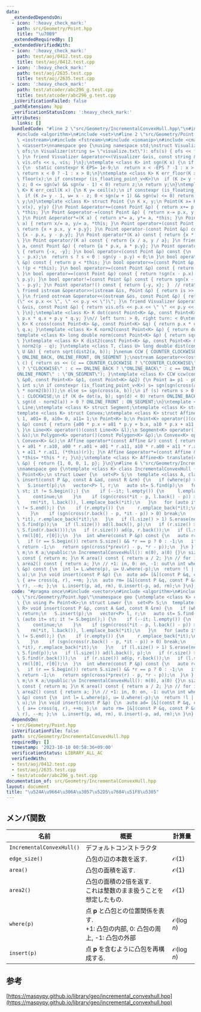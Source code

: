 ```yaml
---
data:
  _extendedDependsOn:
  - icon: ':heavy_check_mark:'
    path: src/Geometry/Point.hpp
    title: "\u70B9"
  _extendedRequiredBy: []
  _extendedVerifiedWith:
  - icon: ':heavy_check_mark:'
    path: test/aoj/0412.test.cpp
    title: test/aoj/0412.test.cpp
  - icon: ':heavy_check_mark:'
    path: test/aoj/2635.test.cpp
    title: test/aoj/2635.test.cpp
  - icon: ':heavy_check_mark:'
    path: test/atcoder/abc296_g.test.cpp
    title: test/atcoder/abc296_g.test.cpp
  _isVerificationFailed: false
  _pathExtension: hpp
  _verificationStatusIcon: ':heavy_check_mark:'
  attributes:
    links: []
  bundledCode: "#line 2 \"src/Geometry/IncrementalConvexHull.hpp\"\n#include <vector>\n\
    #include <algorithm>\n#include <set>\n#line 2 \"src/Geometry/Point.hpp\"\n#include\
    \ <iostream>\n#include <fstream>\n#include <iomanip>\n#include <cmath>\n#include\
    \ <cassert>\nnamespace geo {\nusing namespace std;\nstruct Visualizer {\n ofstream\
    \ ofs;\n Visualizer(string s= \"visualize.txt\"): ofs(s) { ofs << fixed << setprecision(10);\
    \ }\n friend Visualizer &operator<<(Visualizer &vis, const string &s) { return\
    \ vis.ofs << s, vis; }\n};\ntemplate <class K> int sgn(K x) {\n if constexpr (is_floating_point_v<K>)\
    \ {\n  static constexpr K EPS= 1e-9;\n  return x < -EPS ? -1 : x > EPS;\n } else\
    \ return x < 0 ? -1 : x > 0;\n}\ntemplate <class K> K err_floor(K x) {\n K y=\
    \ floor(x);\n if constexpr (is_floating_point_v<K>)\n  if (K z= y + 1, w= x -\
    \ z; 0 <= sgn(w) && sgn(w - 1) < 0) return z;\n return y;\n}\ntemplate <class\
    \ K> K err_ceil(K x) {\n K y= ceil(x);\n if constexpr (is_floating_point_v<K>)\n\
    \  if (K z= y - 1, w= x - z; 0 < sgn(w + 1) && sgn(w) <= 0) return z;\n return\
    \ y;\n}\ntemplate <class K> struct Point {\n K x, y;\n Point(K x= K(), K y= K()):\
    \ x(x), y(y) {}\n Point &operator+=(const Point &p) { return x+= p.x, y+= p.y,\
    \ *this; }\n Point &operator-=(const Point &p) { return x-= p.x, y-= p.y, *this;\
    \ }\n Point &operator*=(K a) { return x*= a, y*= a, *this; }\n Point &operator/=(K\
    \ a) { return x/= a, y/= a, *this; }\n Point operator+(const Point &p) const {\
    \ return {x + p.x, y + p.y}; }\n Point operator-(const Point &p) const { return\
    \ {x - p.x, y - p.y}; }\n Point operator*(K a) const { return {x * a, y * a};\
    \ }\n Point operator/(K a) const { return {x / a, y / a}; }\n friend Point operator*(K\
    \ a, const Point &p) { return {a * p.x, a * p.y}; }\n Point operator-() const\
    \ { return {-x, -y}; }\n bool operator<(const Point &p) const {\n  int s= sgn(x\
    \ - p.x);\n  return s ? s < 0 : sgn(y - p.y) < 0;\n }\n bool operator>(const Point\
    \ &p) const { return p < *this; }\n bool operator<=(const Point &p) const { return\
    \ !(p < *this); }\n bool operator>=(const Point &p) const { return !(*this < p);\
    \ }\n bool operator==(const Point &p) const { return !sgn(x - p.x) && !sgn(y -\
    \ p.y); }\n bool operator!=(const Point &p) const { return sgn(x - p.x) || sgn(y\
    \ - p.y); }\n Point operator!() const { return {-y, x}; }  // rotate 90 degree\n\
    \ friend istream &operator>>(istream &is, Point &p) { return is >> p.x >> p.y;\
    \ }\n friend ostream &operator<<(ostream &os, const Point &p) { return os << \"\
    (\" << p.x << \", \" << p.y << \")\"; }\n friend Visualizer &operator<<(Visualizer\
    \ &vis, const Point &p) { return vis.ofs << p.x << \" \" << p.y << \"\\n\", vis;\
    \ }\n};\ntemplate <class K> K dot(const Point<K> &p, const Point<K> &q) { return\
    \ p.x * q.x + p.y * q.y; }\n// left turn: > 0, right turn: < 0\ntemplate <class\
    \ K> K cross(const Point<K> &p, const Point<K> &q) { return p.x * q.y - p.y *\
    \ q.x; }\ntemplate <class K> K norm2(const Point<K> &p) { return dot(p, p); }\n\
    template <class K> long double norm(const Point<K> &p) { return sqrt(norm2(p));\
    \ }\ntemplate <class K> K dist2(const Point<K> &p, const Point<K> &q) { return\
    \ norm2(p - q); }\ntemplate <class T, class U> long double dist(const T &a, const\
    \ U &b) { return sqrt(dist2(a, b)); }\nenum CCW { COUNTER_CLOCKWISE, CLOCKWISE,\
    \ ONLINE_BACK, ONLINE_FRONT, ON_SEGMENT };\nostream &operator<<(ostream &os, CCW\
    \ c) { return os << (c == COUNTER_CLOCKWISE ? \"COUNTER_CLOCKWISE\" : c == CLOCKWISE\
    \ ? \"CLOCKWISE\" : c == ONLINE_BACK ? \"ONLINE_BACK\" : c == ONLINE_FRONT ? \"\
    ONLINE_FRONT\" : \"ON_SEGMENT\"); }\ntemplate <class K> CCW ccw(const Point<K>\
    \ &p0, const Point<K> &p1, const Point<K> &p2) {\n Point a= p1 - p0, b= p2 - p0;\n\
    \ int s;\n if constexpr (is_floating_point_v<K>) s= sgn(sgn(cross(a, b) / sqrt(norm2(a)\
    \ * norm2(b))));\n else s= sgn(cross(a, b));\n if (s) return s > 0 ? COUNTER_CLOCKWISE\
    \ : CLOCKWISE;\n if (K d= dot(a, b); sgn(d) < 0) return ONLINE_BACK;\n else return\
    \ sgn(d - norm2(a)) > 0 ? ONLINE_FRONT : ON_SEGMENT;\n}\ntemplate <class K> struct\
    \ Line;\ntemplate <class K> struct Segment;\ntemplate <class K> struct Polygon;\n\
    template <class K> struct Convex;\ntemplate <class K> struct Affine {\n K a00=\
    \ 1, a01= 0, a10= 0, a11= 1;\n Point<K> b;\n Point<K> operator()(const Point<K>\
    \ &p) const { return {a00 * p.x + a01 * p.y + b.x, a10 * p.x + a11 * p.y + b.y};\
    \ }\n Line<K> operator()(const Line<K> &l);\n Segment<K> operator()(const Segment<K>\
    \ &s);\n Polygon<K> operator()(const Polygon<K> &p);\n Convex<K> operator()(const\
    \ Convex<K> &c);\n Affine operator*(const Affine &r) const { return {a00 * r.a00\
    \ + a01 * r.a10, a00 * r.a01 + a01 * r.a11, a10 * r.a00 + a11 * r.a10, a10 * r.a01\
    \ + a11 * r.a11, (*this)(r)}; }\n Affine &operator*=(const Affine &r) { return\
    \ *this= *this * r; }\n};\ntemplate <class K> Affine<K> translate(const Point<K>\
    \ &p) { return {1, 0, 0, 1, p}; }\n}\n#line 6 \"src/Geometry/IncrementalConvexHull.hpp\"\
    \nnamespace geo {\ntemplate <class K> class IncrementalConvexHull {\n using P=\
    \ Point<K>;\n struct Lower {\n  set<P> S;\n  template <class A, class R> void\
    \ insert(const P &p, const A &ad, const R &rm) {\n   if (where(p) >= 0) return;\n\
    \   S.insert(p);\n   vector<P> l, r;\n   auto st= S.find(p);\n   for (auto it=\
    \ st; it != S.begin();) {\n    if (--it; l.empty()) {\n     l.emplace_back(*it);\n\
    \     continue;\n    }\n    if (sgn(cross(*it - p, l.back() - p)) > 0) break;\n\
    \    rm(*it, l.back()), l.emplace_back(*it);\n   }\n   for (auto it= st; ++it\
    \ != S.end();) {\n    if (r.empty()) {\n     r.emplace_back(*it);\n     continue;\n\
    \    }\n    if (sgn(cross(r.back() - p, *it - p)) > 0) break;\n    rm(r.back(),\
    \ *it), r.emplace_back(*it);\n   }\n   if (l.size() > 1) S.erase(next(S.find(l.back())),\
    \ S.find(p));\n   if (l.size()) ad(l.back(), p);\n   if (r.size() > 1) S.erase(next(S.find(p)),\
    \ S.find(r.back()));\n   if (r.size()) ad(p, r.back());\n   if (l.size() && r.size())\
    \ rm(l[0], r[0]);\n  }\n  int where(const P &p) const {\n   auto r= S.lower_bound(p);\n\
    \   if (r == S.begin()) return S.size() && *r == p ? 0 : -1;\n   if (r == S.end())\
    \ return -1;\n   return sgn(cross(*prev(r) - p, *r - p));\n  }\n } L, U;\n size_t\
    \ m;\n K a;\npublic:\n IncrementalConvexHull(): m(0), a(0) {}\n size_t edge_size()\
    \ const { return m; }\n K area() const { return a / 2; }\n // for integer\n K\
    \ area2() const { return a; }\n // +1: in, 0: on, -1: out\n int where(const P\
    \ &p) const {\n  int l= L.where(p), u= U.where(-p);\n  return !l || !u ? 0 : min(l,\
    \ u);\n }\n void insert(const P &p) {\n  auto ad= [&](const P &q, const P &r)\
    \ { a+= cross(q, r), ++m; };\n  auto rm= [&](const P &q, const P &r) { a-= cross(q,\
    \ r), --m; };\n  L.insert(p, ad, rm), U.insert(-p, ad, rm);\n }\n};\n}\n"
  code: "#pragma once\n#include <vector>\n#include <algorithm>\n#include <set>\n#include\
    \ \"src/Geometry/Point.hpp\"\nnamespace geo {\ntemplate <class K> class IncrementalConvexHull\
    \ {\n using P= Point<K>;\n struct Lower {\n  set<P> S;\n  template <class A, class\
    \ R> void insert(const P &p, const A &ad, const R &rm) {\n   if (where(p) >= 0)\
    \ return;\n   S.insert(p);\n   vector<P> l, r;\n   auto st= S.find(p);\n   for\
    \ (auto it= st; it != S.begin();) {\n    if (--it; l.empty()) {\n     l.emplace_back(*it);\n\
    \     continue;\n    }\n    if (sgn(cross(*it - p, l.back() - p)) > 0) break;\n\
    \    rm(*it, l.back()), l.emplace_back(*it);\n   }\n   for (auto it= st; ++it\
    \ != S.end();) {\n    if (r.empty()) {\n     r.emplace_back(*it);\n     continue;\n\
    \    }\n    if (sgn(cross(r.back() - p, *it - p)) > 0) break;\n    rm(r.back(),\
    \ *it), r.emplace_back(*it);\n   }\n   if (l.size() > 1) S.erase(next(S.find(l.back())),\
    \ S.find(p));\n   if (l.size()) ad(l.back(), p);\n   if (r.size() > 1) S.erase(next(S.find(p)),\
    \ S.find(r.back()));\n   if (r.size()) ad(p, r.back());\n   if (l.size() && r.size())\
    \ rm(l[0], r[0]);\n  }\n  int where(const P &p) const {\n   auto r= S.lower_bound(p);\n\
    \   if (r == S.begin()) return S.size() && *r == p ? 0 : -1;\n   if (r == S.end())\
    \ return -1;\n   return sgn(cross(*prev(r) - p, *r - p));\n  }\n } L, U;\n size_t\
    \ m;\n K a;\npublic:\n IncrementalConvexHull(): m(0), a(0) {}\n size_t edge_size()\
    \ const { return m; }\n K area() const { return a / 2; }\n // for integer\n K\
    \ area2() const { return a; }\n // +1: in, 0: on, -1: out\n int where(const P\
    \ &p) const {\n  int l= L.where(p), u= U.where(-p);\n  return !l || !u ? 0 : min(l,\
    \ u);\n }\n void insert(const P &p) {\n  auto ad= [&](const P &q, const P &r)\
    \ { a+= cross(q, r), ++m; };\n  auto rm= [&](const P &q, const P &r) { a-= cross(q,\
    \ r), --m; };\n  L.insert(p, ad, rm), U.insert(-p, ad, rm);\n }\n};\n}"
  dependsOn:
  - src/Geometry/Point.hpp
  isVerificationFile: false
  path: src/Geometry/IncrementalConvexHull.hpp
  requiredBy: []
  timestamp: '2023-10-10 00:58:36+09:00'
  verificationStatus: LIBRARY_ALL_AC
  verifiedWith:
  - test/aoj/0412.test.cpp
  - test/aoj/2635.test.cpp
  - test/atcoder/abc296_g.test.cpp
documentation_of: src/Geometry/IncrementalConvexHull.hpp
layout: document
title: "\u524A\u9664\u306A\u3057\u52D5\u7684\u51F8\u5305"
---
```


## メンバ関数

|名前|概要|計算量|
|---|---|---|
|`IncrementalConvexHull()`|デフォルトコンストラクタ||
|`edge_size()`|凸包の辺の本数を返す.|$\mathcal{O}(1)$|
|`area()`|凸包の面積を返す.|$\mathcal{O}(1)$|
|`area2()`|凸包の面積の2倍を返す. <br>これは整数のまま扱うことを想定したもの.|$\mathcal{O}(1)$|
|`where(p)`| 点 $\boldsymbol{p}$ と凸包との位置関係を表す. <br> +1: 凸包の内部, 0: 凸包の周上, -1: 凸包の外部|$\mathcal{O}(\log n)$|
|`insert(p)`| 点 $\boldsymbol{p}$ を含むように凸包を再構成する.|$\mathcal{O}(\log n)$|

## 参考
[https://maspypy.github.io/library/geo/incremental_convexhull.hpp](https://maspypy.github.io/library/geo/incremental_convexhull.hpp)